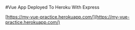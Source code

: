 #Vue App Deployed To Heroku With Express

[https://my-vue-practice.herokuapp.com/](https://my-vue-practice.herokuapp.com/)
